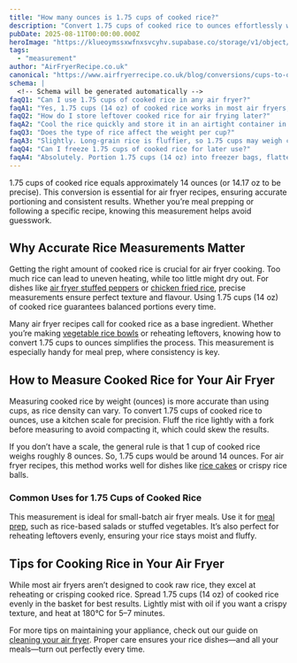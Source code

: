```yaml
---
title: "How many ounces is 1.75 cups of cooked rice?"
description: "Convert 1.75 cups of cooked rice to ounces effortlessly with our simple guide. Perfect for air fryer meal prep and portion control."
pubDate: 2025-08-11T00:00:00.000Z
heroImage: "https://klueoymssxwfnxsvcyhv.supabase.co/storage/v1/object/public/Shmucket/how-many-ounces-is-175-cups-cooked-rice.webp"
tags:
  - "measurement"
author: "AirFryerRecipe.co.uk"
canonical: "https://www.airfryerrecipe.co.uk/blog/conversions/cups-to-ounces/how-many-ounces-is-175-cups-cooked-rice"
schema: |
  <!-- Schema will be generated automatically -->
faqQ1: "Can I use 1.75 cups of cooked rice in any air fryer?"
faqA1: "Yes, 1.75 cups (14 oz) of cooked rice works in most air fryers, but spread it evenly for consistent heating. Smaller models may require batch cooking. Always check your air fryer’s capacity for best results."
faqQ2: "How do I store leftover cooked rice for air frying later?"
faqA2: "Cool the rice quickly and store it in an airtight container in the fridge for up to 3 days. When ready to use, fluff it with a fork before measuring 1.75 cups (14 oz) for air frying. Reheat at 180°C for 5 minutes."
faqQ3: "Does the type of rice affect the weight per cup?"
faqA3: "Slightly. Long-grain rice is fluffier, so 1.75 cups may weigh closer to 14 oz. Short-grain or sticky rice can be denser, potentially adding an extra 0.5–1 oz. Always weigh for precision in air fryer recipes."
faqQ4: "Can I freeze 1.75 cups of cooked rice for later use?"
faqA4: "Absolutely. Portion 1.75 cups (14 oz) into freezer bags, flatten, and freeze for up to 3 months. Thaw in the fridge overnight before air frying. Reheat at 180°C for 6–8 minutes, stirring halfway."
---
```

<p>1.75 cups of cooked rice equals approximately 14 ounces (or 14.17 oz to be precise). This conversion is essential for air fryer recipes, ensuring accurate portioning and consistent results. Whether you’re meal prepping or following a specific recipe, knowing this measurement helps avoid guesswork.</p>  

<h2>Why Accurate Rice Measurements Matter</h2>  
<p>Getting the right amount of cooked rice is crucial for air fryer cooking. Too much rice can lead to uneven heating, while too little might dry out. For dishes like <a href=https://www.airfryerrecipe.co.uk/recipes>air fryer stuffed peppers</a> or <a href=https://www.airfryerrecipe.co.uk/recipe-category/chicken>chicken fried rice</a>, precise measurements ensure perfect texture and flavour. Using 1.75 cups (14 oz) of cooked rice guarantees balanced portions every time.</p>  

<p>Many air fryer recipes call for cooked rice as a base ingredient. Whether you’re making <a href=https://www.airfryerrecipe.co.uk/recipe-category/vegetables>vegetable rice bowls</a> or reheating leftovers, knowing how to convert 1.75 cups to ounces simplifies the process. This measurement is especially handy for meal prep, where consistency is key.</p>  

<h2>How to Measure Cooked Rice for Your Air Fryer</h2>  
<p>Measuring cooked rice by weight (ounces) is more accurate than using cups, as rice density can vary. To convert 1.75 cups of cooked rice to ounces, use a kitchen scale for precision. Fluff the rice lightly with a fork before measuring to avoid compacting it, which could skew the results.</p>  

<p>If you don’t have a scale, the general rule is that 1 cup of cooked rice weighs roughly 8 ounces. So, 1.75 cups would be around 14 ounces. For air fryer recipes, this method works well for dishes like <a href=https://www.airfryerrecipe.co.uk/air-fryer-conversion-chart>rice cakes</a> or crispy rice balls.</p>  

<h3>Common Uses for 1.75 Cups of Cooked Rice</h3>  
<p>This measurement is ideal for small-batch air fryer meals. Use it for <a href=https://www.airfryerrecipe.co.uk/recipe-category/meal-prep>meal prep</a>, such as rice-based salads or stuffed vegetables. It’s also perfect for reheating leftovers evenly, ensuring your rice stays moist and fluffy.</p>  

<h2>Tips for Cooking Rice in Your Air Fryer</h2>  
<p>While most air fryers aren’t designed to cook raw rice, they excel at reheating or crisping cooked rice. Spread 1.75 cups (14 oz) of cooked rice evenly in the basket for best results. Lightly mist with oil if you want a crispy texture, and heat at 180°C for 5–7 minutes.</p>  

<p>For more tips on maintaining your appliance, check out our guide on <a href=https://www.airfryerrecipe.co.uk/air-fryer-cleaner>cleaning your air fryer</a>. Proper care ensures your rice dishes—and all your meals—turn out perfectly every time.</p>
